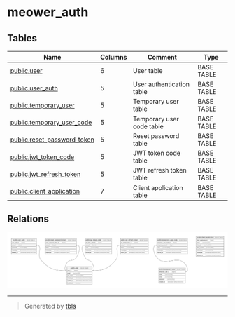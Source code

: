 # meower_auth

## Tables

| Name                                                          | Columns | Comment                   | Type       |
| ------------------------------------------------------------- | ------- | ------------------------- | ---------- |
| [public.user](public.user.md)                                 | 6       | User table                | BASE TABLE |
| [public.user_auth](public.user_auth.md)                       | 5       | User authentication table | BASE TABLE |
| [public.temporary_user](public.temporary_user.md)             | 5       | Temporary user table      | BASE TABLE |
| [public.temporary_user_code](public.temporary_user_code.md)   | 5       | Temporary user code table | BASE TABLE |
| [public.reset_password_token](public.reset_password_token.md) | 5       | Reset password table      | BASE TABLE |
| [public.jwt_token_code](public.jwt_token_code.md)             | 5       | JWT token code table      | BASE TABLE |
| [public.jwt_refresh_token](public.jwt_refresh_token.md)       | 5       | JWT refresh token table   | BASE TABLE |
| [public.client_application](public.client_application.md)     | 7       | Client application table  | BASE TABLE |

## Relations

![er](schema.svg)

---

> Generated by [tbls](https://github.com/k1LoW/tbls)

